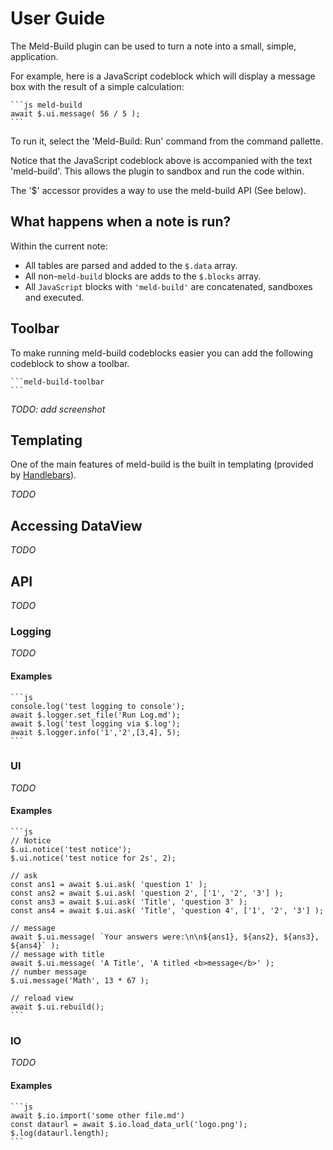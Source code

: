 # User Guide

The Meld-Build plugin can be used to turn a note into a small, simple, application.

For example, here is a JavaScript codeblock which will display a message box with the result of a simple calculation:
````
```js meld-build
await $.ui.message( 56 / 5 );
```
````
To run it, select the 'Meld-Build: Run' command from the command pallette.

Notice that the JavaScript codeblock above is accompanied with the text 'meld-build'. This allows the plugin to sandbox and run the code within.

The '$' accessor provides a way to use the meld-build API (See below).

## What happens when a note is run?

Within the current note:
- All tables are parsed and added to the `$.data` array.
- All non-`meld-build` blocks are adds to the `$.blocks` array.
- All `JavaScript` blocks with `'meld-build'` are concatenated, sandboxes and executed.

## Toolbar

To make running meld-build codeblocks easier you can add the following codeblock to show a toolbar.

````
```meld-build-toolbar
```
````

_TODO: add screenshot_

## Templating

One of the main features of meld-build is the built in templating (provided by [Handlebars](https://handlebarsjs.com/)).

_TODO_

## Accessing DataView

_TODO_

## API

_TODO_

### Logging

_TODO_

#### Examples
````
```js
console.log('test logging to console');
await $.logger.set_file('Run Log.md');
await $.log('test logging via $.log');
await $.logger.info('1','2',[3,4], 5);
```
````

### UI

_TODO_

#### Examples
````
```js
// Notice
$.ui.notice('test notice');
$.ui.notice('test notice for 2s', 2);

// ask
const ans1 = await $.ui.ask( 'question 1' );
const ans2 = await $.ui.ask( 'question 2', ['1', '2', '3'] );
const ans3 = await $.ui.ask( 'Title', 'question 3' );
const ans4 = await $.ui.ask( 'Title', 'question 4', ['1', '2', '3'] );

// message
await $.ui.message( `Your answers were:\n\n${ans1}, ${ans2}, ${ans3}, ${ans4}` );
// message with title
await $.ui.message( 'A Title', 'A titled <b>message</b>' );
// number message
$.ui.message('Math', 13 * 67 );

// reload view
await $.ui.rebuild();
```
````

### IO

_TODO_

#### Examples
````
```js
await $.io.import('some other file.md')
const dataurl = await $.io.load_data_url('logo.png');
$.log(dataurl.length);
```
````